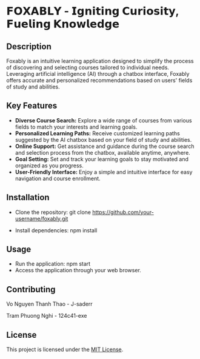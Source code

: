 # 𝗙𝗢𝗫𝗔𝗕𝗟𝗬 - 𝗜𝗴𝗻𝗶𝘁𝗶𝗻𝗴 𝗖𝘂𝗿𝗶𝗼𝘀𝗶𝘁𝘆, 𝗙𝘂𝗲𝗹𝗶𝗻𝗴 𝗞𝗻𝗼𝘄𝗹𝗲𝗱𝗴𝗲

## Description
Foxably is an intuitive learning application designed to simplify the process of discovering and selecting courses tailored to individual needs. Leveraging artificial intelligence (AI) through a chatbox interface, Foxably offers accurate and personalized recommendations based on users' fields of study and abilities.

## Key Features
- **Diverse Course Search:** Explore a wide range of courses from various fields to match your interests and learning goals.
- **Personalized Learning Paths:** Receive customized learning paths suggested by the AI chatbox based on your field of study and abilities.
- **Online Support:** Get assistance and guidance during the course search and selection process from the chatbox, available anytime, anywhere.
- **Goal Setting:** Set and track your learning goals to stay motivated and organized as you progress.
- **User-Friendly Interface:** Enjoy a simple and intuitive interface for easy navigation and course enrollment.

## Installation
- Clone the repository:
git clone https://github.com/your-username/foxably.git

- Install dependencies:
npm install

## Usage
- Run the application:
npm start
- Access the application through your web browser.

## Contributing
Vo Nguyen Thanh Thao - J-saderr

Tram Phuong Nghi - 124c41-exe

## License
This project is licensed under the [MIT License](LICENSE).


